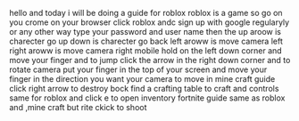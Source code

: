hello and today i will be doing a guide for roblox roblox is a game so go on you crome on your browser click roblox andc sign up with google regularyly or any other way type your password and user name then the up aroow is charecter go up down is charecter go back left aroww is move camera left right aroww is move camera right mobile hold on the left down corner and move  your finger  and to jump click the arrow in the right down corner and to rotate camera put your finger  in the  top of your screen and move your finger in the direction you want your camera to move in mine craft guide click right arrow  to destroy bock find a crafting table to craft and controls same for roblox  and click e to open inventory fortnite guide same as roblox and ,mine craft but rite ckick to shoot
